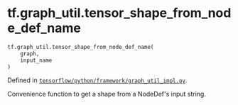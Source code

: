 <div itemscope itemtype="http://developers.google.com/ReferenceObject">
<meta itemprop="name" content="tf.graph_util.tensor_shape_from_node_def_name" />
<meta itemprop="path" content="Stable" />
</div>

# tf.graph_util.tensor_shape_from_node_def_name

``` python
tf.graph_util.tensor_shape_from_node_def_name(
    graph,
    input_name
)
```



Defined in [`tensorflow/python/framework/graph_util_impl.py`](/code/stable/tensorflow/python/framework/graph_util_impl.py).

Convenience function to get a shape from a NodeDef's input string.